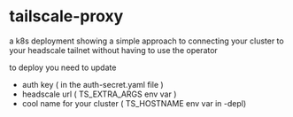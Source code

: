 # tailscale-proxy

a k8s deployment showing a simple approach to connecting your cluster to your headscale tailnet without having to use the operator

to deploy you need to update

- auth key ( in the auth-secret.yaml file  ) 
- headscale url ( TS_EXTRA_ARGS env var )
- cool name for your cluster ( TS_HOSTNAME env var in -depl) 
